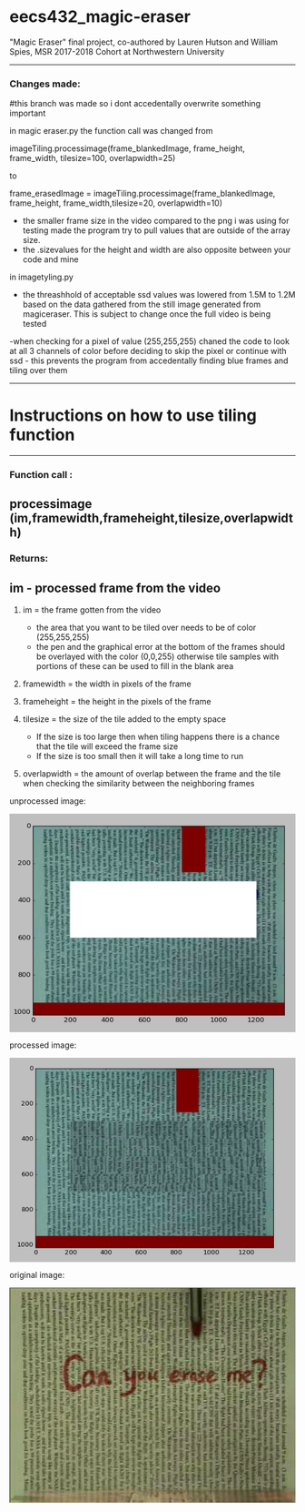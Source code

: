 # eecs432_magic-eraser
"Magic Eraser" final project, co-authored by Lauren Hutson and William Spies, MSR 2017-2018 Cohort at Northwestern University 


----------------
### Changes made: 
#this branch was made so i dont accedentally overwrite something important

in magic eraser.py the function call was changed from 

imageTiling.processimage(frame_blankedImage, frame_height, frame_width, tilesize=100, overlapwidth=25)

to 

frame_erasedImage = imageTiling.processimage(frame_blankedImage,  frame_height, frame_width,tilesize=20, overlapwidth=10)

- the smaller frame size in the video compared to the png i was using for testing made the program try to pull values that are outside of the array size. 
- the .sizevalues for the height and width are also opposite between your code and mine


in imagetyling.py

- the threashhold of acceptable ssd values was lowered from 1.5M to 1.2M based on the data gathered from the still image generated from magiceraser. This is subject to change once the full video is being tested 

-when checking for a pixel of value (255,255,255) chaned the code to look at all 3 channels of color before deciding to skip the pixel or continue with ssd
     - this prevents the program from accedentally finding blue frames and tiling over them

----------------


# Instructions on how to use tiling function
----------------
### Function call : 
processimage (im,framewidth,frameheight,tilesize,overlapwidth)
----------------
### Returns: 
im - processed frame from the video
----------------

1) im = the frame gotten from the video
	- the area that you want to be tiled over needs to be of color (255,255,255)
	- the pen and the graphical error at the bottom of the frames should be overlayed with the color 
	(0,0,255) otherwise tile samples with portions of these can be used to fill in the blank area

2) framewidth = the width in pixels of the frame

3) frameheight = the height in the pixels of the frame

4) tilesize = the size of the tile added to the empty space
	
	- If the size is too large then when tiling happens there is a chance that the tile will exceed the frame size
	- If the size is too small then it will take a long time to run
5) overlapwidth = the amount of overlap between the frame and the tile when checking the similarity between the neighboring frames
	
unprocessed image: 

<img src="./images/unprocessed_image.png" width="640"
      style="margin-left:auto; margin-right:auto; display:block;"/>

processed image:

<img src="./images/example_frame_processes.png" width="640"
      style="margin-left:auto; margin-right:auto; display:block;"/>

original image:

<img src="./images/frame.png" width="640"
      style="margin-left:auto; margin-right:auto; display:block;"/>